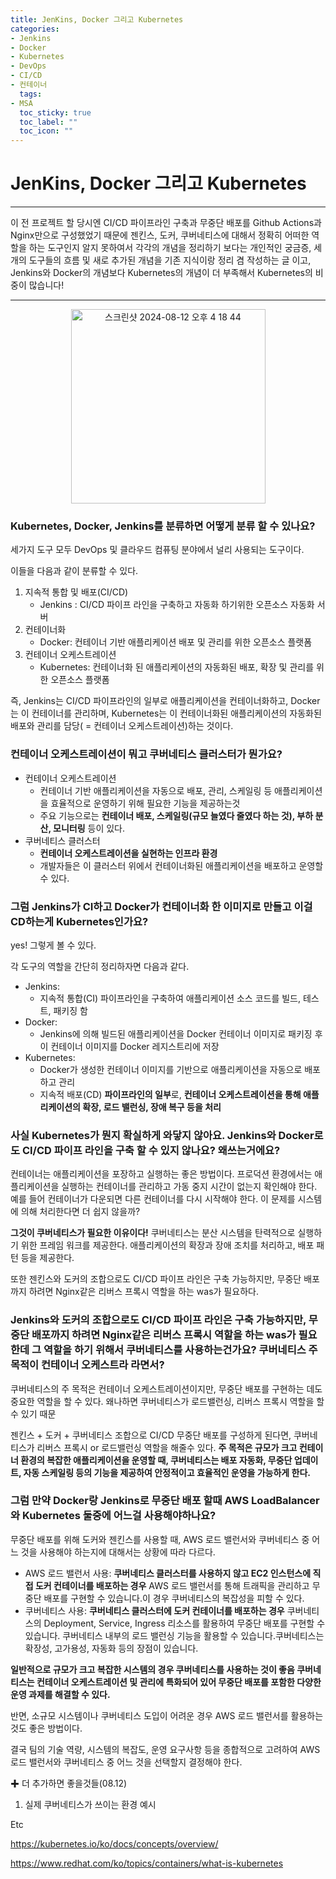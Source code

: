 ```yaml
---
title: JenKins, Docker 그리고 Kubernetes
categories:
- Jenkins
- Docker
- Kubernetes
- DevOps
- CI/CD
- 컨테이너
  tags:
- MSA
  toc_sticky: true
  toc_label: ""
  toc_icon: ""
---
```

# JenKins, Docker 그리고 Kubernetes <br>

---

이 전 프로젝트 할 당시엔 CI/CD 파이프라인 구축과 무중단 배포를 Github Actions과 Nginx만으로 구성했었기 때문에 젠킨스, 도커, 쿠버네티스에 대해서 정확히 어떠한 역할을 하는 도구인지 알지 못하여서 각각의 개념을 정리하기 보다는 개인적인 궁금증, 세개의 도구들의 흐름 및 새로 추가된 개념을 기존 지식이랑 정리 겸 작성하는 글 이고, Jenkins와 Docker의 개념보다 Kubernetes의 개념이 더 부족해서 Kubernetes의 비중이 많습니다!

---

<p align="center">
        <img width="311" alt="스크린샷 2024-08-12 오후 4 18 44" src="https://github.com/user-attachments/assets/64fea4d2-f764-4897-8af7-2d4bb58a68d0">
    </p>

### **Kubernetes, Docker, Jenkins**를 분류하면 어떻게 분류 할 수 있나요?

세가지 도구 모두 DevOps 및 클라우드 컴퓨팅 분야에서 널리 사용되는 도구이다.

이들을 다음과 같이 분류할 수 있다.

1. 지속적 통합 및 배포(CI/CD)
   - Jenkins : CI/CD 파이프 라인을 구축하고 자동화 하기위한 오픈소스 자동화 서버
2. 컨테이너화
   - Docker: 컨테이너 기반 애플리케이션 배포 및 관리를 위한 오픈소스 플랫폼
3. 컨테이너 오케스트레이션
   - Kubernetes: 컨테이너화 된 애플리케이션의 자동화된 배포, 확장 및 관리를 위한 오픈소스 플랫폼

즉, Jenkins는 CI/CD 파이프라인의 일부로 애플리케이션을 컨테이너화하고, Docker는 이 컨테이너를 관리하며, Kubernetes는 이 컨테이너화된 애플리케이션의 자동화된 배포와 관리를 담당( = 컨테이너 오케스트레이션)하는 것이다.

### 컨테이너 오케스트레이션이 뭐고 쿠버네티스 클러스터가 뭔가요?

- 컨테이너 오케스트레이션
   - 컨테이너 기반 애플리케이션을 자동으로 배포, 관리, 스케일링 등 애플리케이션을 효율적으로 운영하기 위해 필요한 기능을 제공하는것
   - 주요 기능으로는 **컨테이너 배포, 스케일링(규모 늘였다 줄였다 하는 것), 부하 분산, 모니터링** 등이 있다.
- 쿠버네티스 클러스터
   - **컨테이너 오케스트레이션을 실현하는 인프라 환경**
   - 개발자들은 이 클러스터 위에서 컨테이너화된 애플리케이션을 배포하고 운영할 수 있다.

### 그럼 Jenkins**가 CI하고 Docker가 컨테이너화 한 이미지로 만들고 이걸 CD하는게 Kubernetes인가요?**

yes! 그렇게 볼 수 있다.

각 도구의 역할을 간단히 정리하자면 다음과 같다.

- Jenkins:
   - 지속적 통합(CI) 파이프라인을 구축하여 애플리케이션 소스 코드를 빌드, 테스트, 패키징 함
- Docker:
   - Jenkins에 의해 빌드된 애플리케이션을 Docker 컨테이너 이미지로 패키징 후 이 컨테이너 이미지를 Docker 레지스트리에 저장
- Kubernetes:
   - Docker가 생성한 컨테이너 이미지를 기반으로 애플리케이션을 자동으로 배포하고 관리
   - 지속적 배포(CD) **파이프라인의 일부**로, **컨테이너 오케스트레이션을 통해 애플리케이션의 확장, 로드 밸런싱, 장애 복구 등을 처리**

### 사실 Kubernetes가 뭔지 확실하게 와닿지 않아요. Jenkins와 Docker로도 CI/CD 파이프 라인을 구축 할 수 있지 않나요? 왜쓰는거에요?

컨테이너는 애플리케이션을 포장하고 실행하는 좋은 방법이다. 프로덕션 환경에서는 애플리케이션을 실행하는 컨테이너를 관리하고 가동 중지 시간이 없는지 확인해야 한다. 예를 들어 컨테이너가 다운되면 다른 컨테이너를 다시 시작해야 한다. 이 문제를 시스템에 의해 처리한다면 더 쉽지 않을까?

**그것이 쿠버네티스가 필요한 이유이다!** 쿠버네티스는 분산 시스템을 탄력적으로 실행하기 위한 프레임 워크를 제공한다. 애플리케이션의 확장과 장애 조치를 처리하고, 배포 패턴 등을 제공한다.

또한 젠킨스와 도커의 조합으로도 CI/CD 파이프 라인은 구축 가능하지만, 무중단 배포까지 하려면 Nginx같은 리버스 프록시 역할을 하는 was가 필요하다.

### **Jenkins와 도커의 조합으로도 CI/CD 파이프 라인은 구축 가능하지만, 무중단 배포까지 하려면 Nginx같은 리버스 프록시 역할을 하는 was가 필요한데 그 역할을 하기 위해서 쿠버네티스를 사용하는건가요? 쿠버네티스 주 목적이 컨테이너 오케스트라 라면서?**

쿠버네티스의 주 목적은 컨테이너 오케스트레이션이지만, 무중단 배포를 구현하는 데도 중요한 역할을 할 수 있다. 왜나하면 쿠버네티스가 로드밸런싱, 리버스 프록시 역할을 할 수 있기 때문

젠킨스 + 도커 + 쿠버네티스 조합으로 CI/CD 무중단 배포를 구성하게 된다면, 쿠버네티스가 리버스 프록시 or 로드밸런싱 역할을 해줄수 있다. **주 목적은 규모가 크고 컨테이너 환경의 복잡한 애플리케이션을 운영할 때, 쿠버네티스는 배포 자동화, 무중단 업데이트, 자동 스케일링 등의 기능을 제공하여 안정적이고 효율적인 운영을 가능하게 한다.**

### **그럼 만약 Docker랑 Jenkins로 무중단 배포 할때 AWS LoadBalancer와 Kubernetes 둘중에 어느걸 사용해야하나요?**

무중단 배포를 위해 도커와 젠킨스를 사용할 때, AWS 로드 밸런서와 쿠버네티스 중 어느 것을 사용해야 하는지에 대해서는 상황에 따라 다르다.

- AWS 로드 밸런서 사용: **쿠버네티스 클러스터를 사용하지 않고 EC2 인스턴스에 직접 도커 컨테이너를 배포하는 경우** AWS 로드 밸런서를 통해 트래픽을 관리하고 무중단 배포를 구현할 수 있습니다.이 경우 쿠버네티스의 복잡성을 피할 수 있다.
- 쿠버네티스 사용: **쿠버네티스 클러스터에 도커 컨테이너를 배포하는 경우** 쿠버네티스의 Deployment, Service, Ingress 리소스를 활용하여 무중단 배포를 구현할 수 있습니다. 쿠버네티스 내부의 로드 밸런싱 기능을 활용할 수 있습니다.쿠버네티스는 확장성, 고가용성, 자동화 등의 장점이 있습니다.

**일반적으로 규모가 크고 복잡한 시스템의 경우 쿠버네티스를 사용하는 것이 좋음 쿠버네티스는 컨테이너 오케스트레이션 및 관리에 특화되어 있어 무중단 배포를 포함한 다양한 운영 과제를 해결할 수 있다.**

반면, 소규모 시스템이나 쿠버네티스 도입이 어려운 경우 AWS 로드 밸런서를 활용하는 것도 좋은 방법이다.

결국 팀의 기술 역량, 시스템의 복잡도, 운영 요구사항 등을 종합적으로 고려하여 AWS 로드 밸런서와 쿠버네티스 중 어느 것을 선택할지 결정해야 한다.

✚ 더 추가하면 좋을것들(08.12)

1. 실제 쿠버네티스가 쓰이는 환경 예시

Etc

https://kubernetes.io/ko/docs/concepts/overview/

https://www.redhat.com/ko/topics/containers/what-is-kubernetes